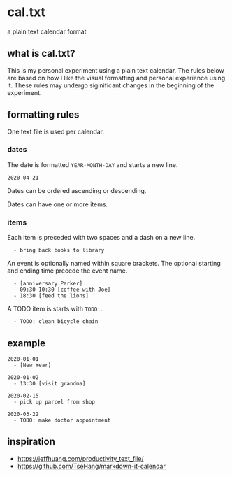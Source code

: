 # cal.txt
a plain text calendar format

## what is cal.txt?
This is my personal experiment using a plain text calendar. The rules below are
based on how I like the visual formatting and personal experience using it.
These rules may undergo siginificant changes in the beginning of the
experiment.

## formatting rules
One text file is used per calendar.

### dates
The date is formatted `YEAR-MONTH-DAY` and starts a new line.

    2020-04-21

Dates can be ordered ascending or descending.

Dates can have one or more items.

### items
Each item is preceded with two spaces and a dash on a new line.

      - bring back books to library

An event is optionally named within square brackets. The optional starting and ending time
precede the event name.

      - [anniversary Parker]
      - 09:30-10:30 [coffee with Joe]
      - 18:30 [feed the lions]

A TODO item is starts with `TODO:`.

      - TODO: clean bicycle chain

## example

    2020-01-01
      - [New Year]

    2020-01-02
      - 13:30 [visit grandma]

    2020-02-15
      - pick up parcel from shop

    2020-03-22
      - TODO: make doctor appointment

## inspiration
- https://jeffhuang.com/productivity_text_file/
- https://github.com/TseHang/markdown-it-calendar
